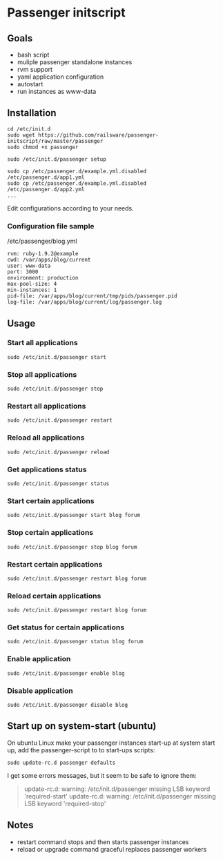 Passenger initscript
====================

Goals
-----

* bash script
* muliple passenger standalone instances
* rvm support
* yaml application configuration
* autostart
* run instances as www-data

Installation
------------

    cd /etc/init.d
    sudo wget https://github.com/railsware/passenger-initscript/raw/master/passenger
    sudo chmod +x passenger

    sudo /etc/init.d/passenger setup

    sudo cp /etc/passenger.d/example.yml.disabled /etc/passenger.d/app1.yml
    sudo cp /etc/passenger.d/example.yml.disabled /etc/passenger.d/app2.yml
    ...

Edit configurations according to your needs.

### Configuration file sample

/etc/passenger/blog.yml

    rvm: ruby-1.9.2@example
    cwd: /var/apps/blog/current
    user: www-data
    port: 3000
    environment: production
    max-pool-size: 4
    min-instances: 1
    pid-file: /var/apps/blog/current/tmp/pids/passenger.pid
    log-file: /var/apps/blog/current/log/passenger.log

Usage
-----

### Start all applications

    sudo /etc/init.d/passenger start

### Stop all applications

    sudo /etc/init.d/passenger stop

### Restart all applications

    sudo /etc/init.d/passenger restart

### Reload all applications

    sudo /etc/init.d/passenger reload

### Get applications status

    sudo /etc/init.d/passenger status

### Start certain applications

    sudo /etc/init.d/passenger start blog forum

### Stop certain applications

    sudo /etc/init.d/passenger stop blog forum

### Restart certain applications

    sudo /etc/init.d/passenger restart blog forum

### Reload certain applications

    sudo /etc/init.d/passenger restart blog forum

### Get status for certain applications

    sudo /etc/init.d/passenger status blog forum

### Enable application

    sudo /etc/init.d/passenger enable blog

### Disable application

    sudo /etc/init.d/passenger disable blog

Start up on system-start (ubuntu)
------------
On ubuntu Linux make your passenger instances start-up at system start up, add the passenger-script to to start-ups scripts:
    
    sudo update-rc.d passenger defaults 

I get some errors messages, but it seem to be safe to ignore them:

> update-rc.d: warning: /etc/init.d/passenger missing LSB keyword 'required-start'
> update-rc.d: warning: /etc/init.d/passenger missing LSB keyword 'required-stop'


Notes
-----

* restart command stops and then starts passenger instances
* reload or upgrade command graceful replaces passenger workers

